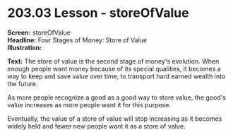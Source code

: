 # 203.03 Lesson - storeOfValue

**Screen:** storeOfValue\
**Headline:** Four Stages of Money: Store of Value\
**Illustration:**

**Text:** The store of value is the second stage of money's evolution. When enough people want money because of its special qualities, it becomes a way to keep and save value over time, to transport hard earned wealth into the future. &#x20;

As more people recognize a good as a good way to store value, the good's value increases as more people want it for this purpose.&#x20;

Eventually, the value of a store of value will stop increasing as it becomes widely held and fewer new people want it as a store of value.
